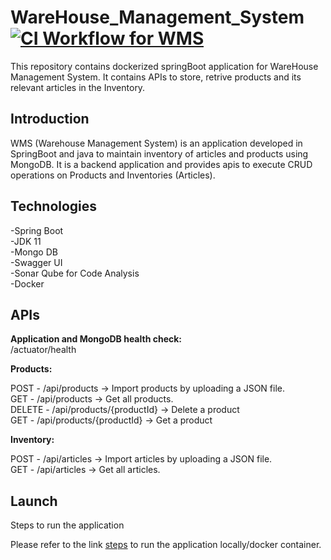 # WareHouse_Management_System [![CI Workflow for WMS](https://github.com/shridha28/WareHouse_Management_System/actions/workflows/CI_Workflow.yml/badge.svg?branch=master)](https://github.com/shridha28/WareHouse_Management_System/actions/workflows/CI_Workflow.yml)
This repository contains dockerized springBoot application for WareHouse Management System. It contains APIs to store, retrive products and its relevant articles in the Inventory.

## Introduction
WMS (Warehouse Management System) is an application developed in SpringBoot and java to maintain inventory of articles and products using MongoDB. It is a backend application and provides apis to execute CRUD operations on Products and Inventories (Articles).

## Technologies
-Spring Boot <br />
-JDK 11 <br />
-Mongo DB <br />
-Swagger UI <br />
-Sonar Qube for Code Analysis <br />
-Docker <br />

## APIs

**Application and MongoDB health check:** <br />
/actuator/health 

**Products:**

POST - /api/products -> Import products by uploading a JSON file. <br />
GET -  /api/products -> Get all products. <br />
DELETE - /api/products/{productId} -> Delete a product <br />
GET -  /api/products/{productId} -> Get a product <br />

**Inventory:**

POST - /api/articles -> Import articles by uploading a JSON file. <br />
GET -  /api/articles -> Get all articles. <br />

## Launch
Steps to run the application

Please refer to the link [steps](https://github.com/shridha28/WareHouse_Management_System/blob/master/WMS_Docker/README.md) to run the application locally/docker container.
